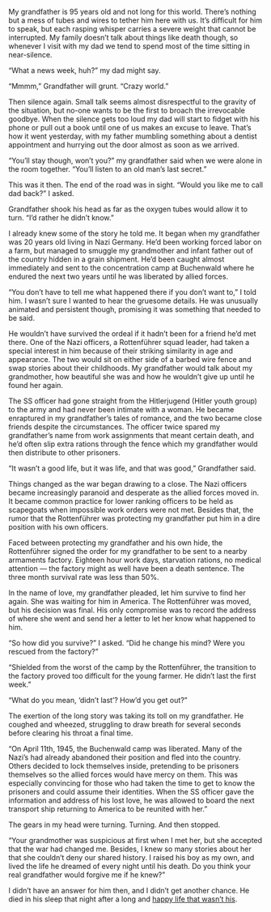 My grandfather is 95 years old and not long for this world. There’s nothing but a mess of tubes and wires to tether him here with us. It’s difficult for him to speak, but each rasping whisper carries a severe weight that cannot be interrupted. My family doesn’t talk about things like death though, so whenever I visit with my dad we tend to spend most of the time sitting in near-silence.  

“What a news week, huh?” my dad might say. 

“Mmmm,” Grandfather will grunt. “Crazy world.”  

Then silence again. Small talk seems almost disrespectful to the gravity of the situation, but no-one wants to be the first to broach the irrevocable goodbye. When the silence gets too loud my dad will start to fidget with his phone or pull out a book until one of us makes an excuse to leave. That’s how it went yesterday, with my father mumbling something about a dentist appointment and hurrying out the door almost as soon as we arrived. 

“You’ll stay though, won’t you?” my grandfather said when we were alone in the room together. “You’ll listen to an old man’s last secret.” 

This was it then. The end of the road was in sight. “Would you like me to call dad back?” I asked. 

Grandfather shook his head as far as the oxygen tubes would allow it to turn. “I’d rather he didn’t know.”

I already knew some of the story he told me. It began when my grandfather was 20 years old living in Nazi Germany. He’d been working forced labor on a farm, but managed to smuggle my grandmother and infant father out of the country hidden in a grain shipment. He’d been caught almost immediately and sent to the concentration camp at Buchenwald where he endured the next two years until he was liberated by allied forces.   

“You don’t have to tell me what happened there if you don’t want to,” I told him. I wasn’t sure I wanted to hear the gruesome details. He was unusually animated and persistent though, promising it was something that needed to be said. 

He wouldn’t have survived the ordeal if it hadn’t been for a friend he’d met there. One of the Nazi officers, a Rottenführer squad leader, had taken a special interest in him because of their striking similarity in age and appearance. The two would sit on either side of a barbed wire fence and swap stories about their childhoods. My grandfather would talk about my grandmother, how beautiful she was and how he wouldn’t give up until he found her again. 

The SS officer had gone straight from the Hitlerjugend (Hitler youth group) to the army and had never been intimate with a woman. He became enraptured in my grandfather’s tales of romance, and the two became close friends despite the circumstances. The officer twice spared my grandfather’s name from work assignments that meant certain death, and he’d often slip extra rations through the fence which my grandfather would then distribute to other prisoners. 

“It wasn’t a good life, but it was life, and that was good,” Grandfather said. 

Things changed as the war began drawing to a close. The Nazi officers became increasingly paranoid and desperate as the allied forces moved in. It became common practice for lower ranking officers to be held as scapegoats when impossible work orders were not met. Besides that, the rumor that the Rottenführer was protecting my grandfather put him in a dire position with his own officers. 

Faced between protecting my grandfather and his own hide, the Rottenführer signed the order for my grandfather to be sent to a nearby armaments factory. Eighteen hour work days, starvation rations, no medical attention — the factory might as well have been a death sentence. The three month survival rate was less than 50%. 

In the name of love, my grandfather pleaded, let him survive to find her again. She was waiting for him in America. The Rottenführer was moved, but his decision was final. His only compromise was to record the address of where she went and send her a letter to let her know what happened to him. 

“So how did you survive?” I asked. “Did he change his mind? Were you rescued from the factory?” 

“Shielded from the worst of the camp by the Rottenführer, the transition to the factory proved too difficult for the young farmer. He didn’t last the first week.” 

“What do you mean, ‘didn’t last’? How’d you get out?” 

The exertion of the long story was taking its toll on my grandfather. He coughed and wheezed, struggling to draw breath for several seconds before clearing his throat a final time. 

“On April 11th, 1945, the Buchenwald camp was liberated. Many of the Nazi’s had already abandoned their position and fled into the country. Others decided to lock themselves inside, pretending to be prisoners themselves so the allied forces would have mercy on them. This was especially convincing for those who had taken the time to get to know the prisoners and could assume their identities. When the SS officer gave the information and address of his lost love, he was allowed to board the next transport ship returning to America to be reunited with her.”  

The gears in my head were turning. Turning. And then stopped. 

“Your grandmother was suspicious at first when I met her, but she accepted that the war had changed me. Besides, I knew so many stories about her that she couldn’t deny our shared history. I raised his boy as my own, and lived the life he dreamed of every night until his death. Do you think your real grandfather would forgive me if he knew?”

I didn’t have an answer for him then, and I didn’t get another chance. He died in his sleep that night after a long and [happy life that wasn’t his](http://tobiaswade.com). 